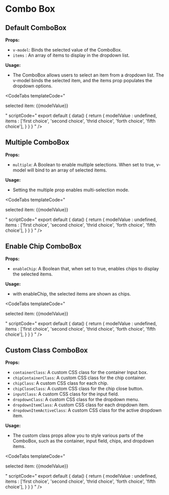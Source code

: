 # Combo Box

## Default ComboBox

**Props:**

- `v-model`: Binds the selected value of the ComboBox.
- `items` : An array of items to display in the dropdown list.

**Usage:**

- The ComboBox allows users to select an item from a dropdown list. The v-model binds the selected item, and the items prop populates the dropdown options.

<CodeTabs
  templateCode="
<ComboBox v-model='modelValue' :items='items' />
<p>selected item: {{modelValue}}</p>
"
scriptCode="
export default {
data() {
    return {
      modelValue : undefined,
      items : ['first choice', 'second choice', 'thrid choice', 'forth choice', 'fifth choice'],
    }
  }
}
"
/>

## Multiple ComboBox

**Props:**

- `multiple`: A Boolean to enable multiple selections. When set to true, v-model will bind to an array of selected items.

**Usage:**

- Setting the multiple prop enables multi-selection mode.

<CodeTabs
  templateCode="
<ComboBox v-model='modelValue' :items='items' multiple/>
<p>selected item: {{modelValue}}</p>
"
scriptCode="
export default {
data() {
    return {
      modelValue : undefined,
      items : ['first choice', 'second choice', 'thrid choice', 'forth choice', 'fifth choice'],
    }
  }
}
"
/>

## Enable Chip ComboBox

**Props:**

- `enableChip`: A Boolean that, when set to true, enables chips to display the selected items.

**Usage:**

- with enableChip, the selected items are shown as chips.

<CodeTabs
  templateCode="
<ComboBox v-model='modelValue' :items='items' multiple enableChip/>
<p>selected item: {{modelValue}}</p>
"
scriptCode="
export default {
data() {
    return {
      modelValue : undefined,
      items : ['first choice', 'second choice', 'thrid choice', 'forth choice', 'fifth choice'],
    }
  }
}
"
/>

## Custom Class ComboBox

**Props:**

- `containerClass`: A custom CSS class for the container Input box.
- `chipContainerClass`: A custom CSS class for the chip container.
- `chipClass`:  A custom CSS class for each chip.
- `chipCloseClass`:  A custom CSS class for the chip close button.
- `inputClass`: A custom CSS class for the input field.
- `dropdownClass`: A custom CSS class for the dropdown menu.
- `dropdownItemClass`: A custom CSS class for each dropdown item.
- `dropdownItemActiveClass`: A custom CSS class for the active dropdown item.

**Usage:**

- The custom class props allow you to style various parts of the ComboBox, such as the container, input field, chips, and dropdown items.

<CodeTabs
  templateCode="
<ComboBox v-model='modelValue' :items='items' multiple enableChip chipClass='bg-indigo-700' dropdownItemClass='bg-indigo-200 hover:bg-indigo-300' dropdownItemActiveClass='bg-indigo-700 hover:bg-indigo-600'/>
<p>selected item: {{modelValue}}</p>
"
scriptCode="
export default {
data() {
    return {
      modelValue : undefined,
      items : ['first choice', 'second choice', 'thrid choice', 'forth choice', 'fifth choice'],
    }
  }
}
"
/>
